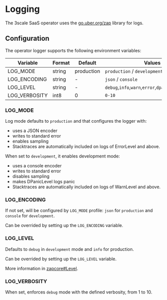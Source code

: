 # Logging

The 3scale SaaS operator uses the [go.uber.org/zap](https://pkg.go.dev/go.uber.org/zap) library for logs.

## Configuration

The operator logger supports the following environment variables:

| Variable      | Format | Default    | Values                                                 |
| ------------- | ------ | ---------- | ------------------------------------------------------ |
| LOG_MODE      | string | production | `production` / `development`                           |
| LOG_ENCODING  | string | -          | `json` / `console`                                     |
| LOG_LEVEL     | string | -          | `debug`,`info`,`warn`,`error`,`dpanic`,`panic`,`fatal` |
| LOG_VERBOSITY | int8   | 0          | `0-10`                                                 |

### LOG_MODE

Log mode defaults to `production` and that configures the logger with:
- uses a JSON encoder
- writes to standard error
- enables sampling
- Stacktraces are automatically included on logs of ErrorLevel and above.

When set to `development`, it enables development mode:
- uses a console encoder
- writes to standard error
- disables sampling
- makes DPanicLevel logs panic
- Stacktraces are automatically included on logs of WarnLevel and above.

### LOG_ENCODING

If not set, will be configured by `LOG_MODE` profile: `json` for `production` and `console` for `development`.

Can be overrided by setting up the `LOG_ENCODING` variable.

### LOG_LEVEL

Defaults to `debug` in `development` mode and `info` for production.

Can be overrided by setting up the `LOG_LEVEL` variable.

More information in [zapcore#Level](https://pkg.go.dev/go.uber.org/zap@v1.21.0/zapcore#Level).

### LOG_VERBOSITY

When set, enforces `debug` mode with the defined verbosity, from 1 to 10.